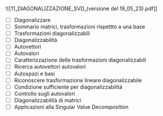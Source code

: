![[11_DIAGONALIZZAZIONE_SVD_(versione del 19_05_23).pdf]]

- [ ] Diagonalizzare 
- [ ] Sommario matrici, trasformazioni rispettto a una base
- [ ] Trasformazioni diagonalizzabili
- [ ] Diagonalizzabilità
- [ ] Autovettori
- [ ] Autovalori
- [ ] Caratterizzazione delle trasformazioni diagonalizzabili
- [ ] Ricerca autovettori autovalori
- [ ] Autospazi e basi
- [ ] Riconoscere trasformazione lineare diagonalizzabile
- [ ] Condizione sufficiente per diagonalizzabilità
- [ ] Controllo sugli autovalori
- [ ] Diagonalizzabilità di matrici
- [ ] Applicazioni alla Singular Value Decomposition
